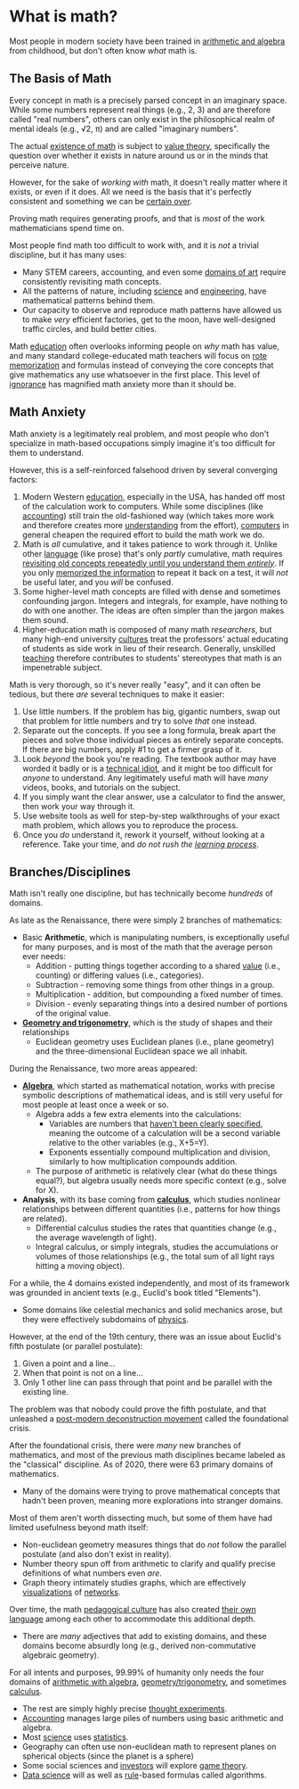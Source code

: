 
# What is math?

Most people in modern society have been trained in [arithmetic and algebra](math-algebra.md) from childhood, but don't often know *what* math is.

## The Basis of Math

Every concept in math is a precisely parsed concept in an imaginary space. While some numbers represent real things (e.g., 2, 3) and are therefore called "real numbers", others can only exist in the philosophical realm of mental ideals (e.g., √2, π) and are called "imaginary numbers".

The actual [existence of math](math.md) is subject to [value theory](values.md), specifically the question over whether it exists in nature around us or in the minds that perceive nature.

However, for the sake of *working with* math, it doesn't really matter where it exists, or even if it does. All we need is the basis that it's perfectly consistent and something we can be [certain over](understanding-certainty.md).

Proving math requires generating proofs, and that is *most* of the work mathematicians spend time on.

Most people find math too difficult to work with, and it is *not* a trivial discipline, but it has many uses:

- Many STEM careers, accounting, and even some [domains of art](art.md) require consistently revisiting math concepts.
- All the patterns of nature, including [science](science.md) and [engineering](engineering.md), have mathematical patterns behind them.
- Our capacity to observe and reproduce math patterns have allowed us to make *very* efficient factories, get to the moon, have well-designed traffic circles, and build better cities.

Math [education](education.md) often overlooks informing people on *why* math has value, and many standard college-educated math teachers will focus on [rote memorization](mind-memory.md) and formulas instead of conveying the core concepts that give mathematics any use whatsoever in the first place. This level of [ignorance](https://gainedin.site/idiot/) has magnified math anxiety more than it should be.

## Math Anxiety

Math anxiety is a legitimately real problem, and most people who don't specialize in math-based occupations simply imagine it's too difficult for them to understand.

However, this is a self-reinforced falsehood driven by several converging factors:

1. Modern Western [education](education.md), especially in the USA, has handed off most of the calculation work to computers. While some disciplines (like [accounting](accounting.md)) still train the old-fashioned way (which takes more work and therefore creates more [understanding](understanding.md) from the effort), [computers](computers.md) in general cheapen the required effort to build the math work we do.
2. Math is *all* cumulative, and it takes patience to work through it. Unlike other [language](language.md) (like prose) that's only *partly* cumulative, math requires [revisiting old concepts repeatedly until you understand them *entirely*](http://www.geometry.org/tex/conc/mathlearn.html). If you only [memorized the information](mind-memory.md) to repeat it back on a test, it will *not* be useful later, and you *will* be confused.
3. Some higher-level math concepts are filled with dense and sometimes confounding jargon. Integers and integrals, for example, have nothing to do with one another. The ideas are often simpler than the jargon makes them sound.
4. Higher-education math is composed of many math *researchers*, but many high-end university [cultures](people-culture.md) treat the professors' actual educating of students as side work in lieu of their research. Generally, unskilled [teaching](education.md) therefore contributes to students' stereotypes that math is an impenetrable subject.

Math is very thorough, so it's never really "easy", and it can often be tedious, but there *are* several techniques to make it easier:

1. Use little numbers. If the problem has big, gigantic numbers, swap out that problem for little numbers and try to solve *that* one instead.
2. Separate out the concepts. If you see a long formula, break apart the pieces and solve those individual pieces as entirely separate concepts. If there are big numbers, apply #1 to get a firmer grasp of it.
3. Look *beyond* the book you're reading. The textbook author may have worded it badly or is a [technical idiot](https://gainedin.site/idiot/), and it might be too difficult for *anyone* to understand. Any legitimately useful math will have *many* videos, books, and tutorials on the subject.
4. If you simply want the clear answer, use a calculator to find the answer, then work your way through it.
5. Use website tools as well for step-by-step walkthroughs of your exact math problem, which allows you to reproduce the process.
6. Once you *do* understand it, rework it yourself, without looking at a reference. Take your time, and *do not rush the [learning process](understanding.md)*.

## Branches/Disciplines

Math isn't really one discipline, but has technically become *hundreds* of domains.

As late as the Renaissance, there were simply 2 branches of mathematics:

- Basic **Arithmetic**, which is manipulating numbers, is exceptionally useful for many purposes, and is most of the math that the average person ever needs:
  - Addition - putting things together according to a shared [value](values.md) (i.e., counting) or differing values (i.e., categories).
  - Subtraction - removing some things from other things in a group.
  - Multiplication - addition, but compounding a fixed number of times.
  - Division - evenly separating things into a desired number of portions of the original value.
- **[Geometry and trigonometry](math-geotrig.md)**, which is the study of shapes and their relationships
  - Euclidean geometry uses Euclidean planes (i.e., plane geometry) and the three-dimensional Euclidean space we all inhabit.

During the Renaissance, two more areas appeared:

- **[Algebra](math-algebra.md)**, which started as mathematical notation, works with precise symbolic descriptions of mathematical ideas, and is still very useful for most people at least once a week or so.
  - Algebra adds a few extra elements into the calculations:
    - Variables are numbers that [haven't been clearly specified](understanding-certainty.md), meaning the outcome of a calculation will be a second variable relative to the other variables (e.g., X+5=Y).
    - Exponents essentially compound multiplication and division, similarly to how multiplication compounds addition.
  - The purpose of arithmetic is relatively clear (what do these things equal?), but algebra usually needs more specific context (e.g., solve for X).
- **Analysis**, with its base coming from **[calculus](math-calc.md)**, which studies nonlinear relationships between different quantities (i.e., patterns for how things are related).
  - Differential calculus studies the rates that quantities change (e.g., the average wavelength of light).
  - Integral calculus, or simply integrals, studies the accumulations or volumes of those relationships (e.g., the total sum of all light rays hitting a moving object).

For a while, the 4 domains existed independently, and most of its framework was grounded in ancient texts (e.g., Euclid's book titled "Elements").

- Some domains like celestial mechanics and solid mechanics arose, but they were effectively subdomains of [physics](science-physics.md).

However, at the end of the 19th century, there was an issue about Euclid's fifth postulate (or parallel postulate):

1. Given a point and a line...
2. When that point is not on a line...
3. Only 1 other line can pass through that point and be parallel with the existing line.

The problem was that nobody could prove the fifth postulate, and that unleashed a [post-modern deconstruction movement](trends.md) called the foundational crisis.

After the foundational crisis, there were *many* new branches of mathematics, and most of the previous math disciplines became labeled as the "classical" discipline. As of 2020, there were 63 primary domains of mathematics.

- Many of the domains were trying to prove mathematical concepts that hadn't been proven, meaning more explorations into stranger domains.

Most of them aren't worth dissecting much, but some of them have had limited usefulness beyond math itself:

- Non-euclidean geometry measures things that do *not* follow the parallel postulate (and also don't exist in reality).
- Number theory spun off from arithmetic to clarify and qualify precise definitions of what numbers even *are*.
- Graph theory intimately studies graphs, which are effectively [visualizations](data-viz.md) of [networks](https://gainedin.site/networks/).

Over time, the math [pedagogical culture](education.md) has also created [their own language](glossary-math.md) among each other to accommodate this additional depth.

- There are *many* adjectives that add to existing domains, and these domains become absurdly long (e.g., derived non-commutative algebraic geometry).

For all intents and purposes, 99.99% of humanity only needs the four domains of [arithmetic with algebra](math-algebra.md), [geometry/trigonometry](math-geotrig.md), and sometimes [calculus](math-calc.md).

- The rest are simply highly precise [thought experiments](paradoxes.md).
- [Accounting](accounting.md) manages large piles of numbers using basic arithmetic and algebra.
- Most [science](science.md) uses [statistics](math-stat.md).
- Geography can often use non-euclidean math to represent planes on spherical objects (since the planet is a sphere)
- Some social sciences and [investors](money-investing.md) will explore [game theory](math-gametheory.md).
- [Data science](database.md) will as well as [rule](rules.md)-based formulas called algorithms.
